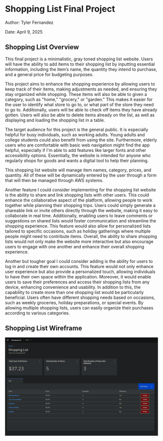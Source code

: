 # Shopping List Final Project

Author: Tyler Fernandez

Date: April 9, 2025

## Shopping List Overview

This final project is a minimalistic, gray toned shopping list website. Users will have the ability to add items to their shopping list by inputting essential information, including the item’s name, the quantity they intend to purchase, and a general price for budgeting purposes. 

This project aims to enhance the shopping experience by allowing users to keep track of their items, making adjustments as needed, and ensuring they stay organized while shopping. These items will also be able to given a category, such as "home," "grocery," or "garden." This makes it easier for the user to identify what store to go to, or what part of the store they need to go to. Additionally, users will be able to check off items they have already gotten.
Users will also be able to delete items already on the list, as well as displaying and loading the shopping list in a table. 

The target audience for this project is the general public. It is especially helpful for busy individuals, such as working adults.  Young adults and college students could also benefit from using the site. Furthermore, elderly users who are comfortable with basic web navigation might find the app helpful, especially if I'm able to add features like larger fonts and other accessibility options. Essentially, the website is intended for anyone who regularly shops for goods and wants a digital tool to help their planning. 

This shopping list website will manage item names, category, prices, and quantity. All of these will be dynamically entered by the user through a form that will then be managed through AWS systems.

Another feature I could consider implementing for the shopping list website is the ability to share and link shopping lists with other users. This could enhance the collaborative aspect of the platform, allowing people to work together while planning their shopping trips. Users could simply generate a shareable link or invite others directly through the website, making it easy to collaborate in real time. Additionally, enabling users to leave comments or suggestions on shared lists would foster communication and streamline the shopping experience. This feature would also allow for personalized lists tailored to specific occasions, such as holiday gatherings where multiple people might need to contribute items. Overall, the ability to share shopping lists would not only make the website more interactive but also encourage users to engage with one another and enhance their overall shopping experience.

Another but tougher goal I could consider adding is the ability for users to log in and create their own accounts. This feature would not only enhance user experience but also provide a personalized touch, allowing individuals to have their own space within the application. Moreover, it would enable users to save their preferences and access their shopping lists from any device, enhancing convenience and usability. In addition to this, the capability to create more than one shopping list would be particularly beneficial. Users often have different shopping needs based on occasions, such as weekly groceries, holiday preparations, or special events. By allowing multiple shopping lists, users can easily organize their purchases according to various categories.


## Shopping List Wireframe

![wireframe](wireframe.png)
